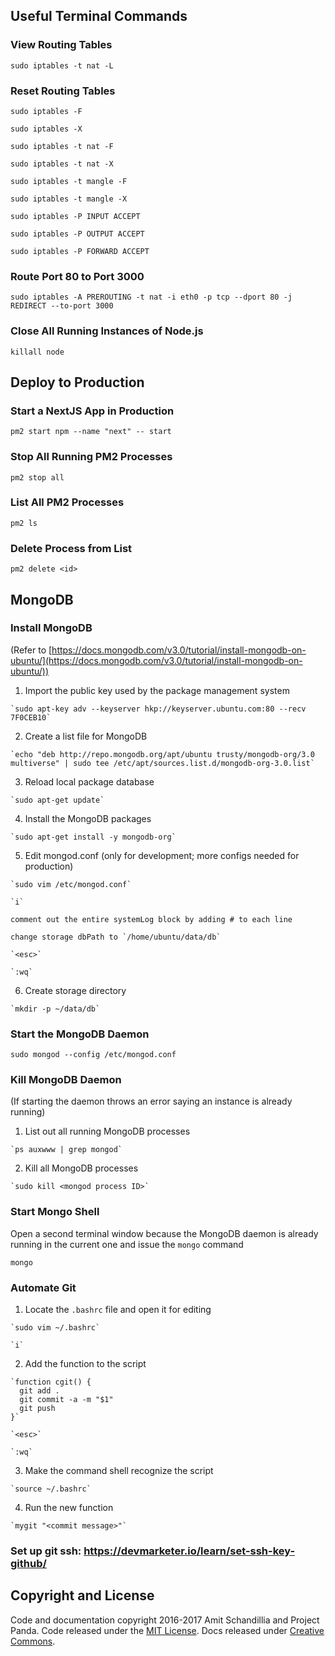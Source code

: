 


## Useful Terminal Commands

### View Routing Tables
`sudo iptables -t nat -L`

### Reset Routing Tables
`sudo iptables -F`

`sudo iptables -X`

`sudo iptables -t nat -F`

`sudo iptables -t nat -X`

`sudo iptables -t mangle -F`

`sudo iptables -t mangle -X`

`sudo iptables -P INPUT ACCEPT`

`sudo iptables -P OUTPUT ACCEPT`

`sudo iptables -P FORWARD ACCEPT`

### Route Port 80 to Port 3000
`sudo iptables -A PREROUTING -t nat -i eth0 -p tcp --dport 80 -j REDIRECT --to-port 3000`

### Close All Running Instances of Node.js
`killall node`

## Deploy to Production

### Start a NextJS App in Production
`pm2 start npm --name "next" -- start`

### Stop All Running PM2 Processes
`pm2 stop all`

### List All PM2 Processes
`pm2 ls`

### Delete Process from List
`pm2 delete <id>`

## MongoDB
### Install MongoDB
  (Refer to [https://docs.mongodb.com/v3.0/tutorial/install-mongodb-on-ubuntu/](https://docs.mongodb.com/v3.0/tutorial/install-mongodb-on-ubuntu/))
  1. Import the public key used by the package management system

    `sudo apt-key adv --keyserver hkp://keyserver.ubuntu.com:80 --recv 7F0CEB10`

  2. Create a list file for MongoDB

    `echo "deb http://repo.mongodb.org/apt/ubuntu trusty/mongodb-org/3.0 multiverse" | sudo tee /etc/apt/sources.list.d/mongodb-org-3.0.list`

  3. Reload local package database

    `sudo apt-get update`

  4. Install the MongoDB packages

    `sudo apt-get install -y mongodb-org`

  5. Edit mongod.conf (only for development; more configs needed for production)

    `sudo vim /etc/mongod.conf`

    `i`

    comment out the entire systemLog block by adding # to each line

    change storage dbPath to `/home/ubuntu/data/db`

    `<esc>`

    `:wq`

  6. Create storage directory

    `mkdir -p ~/data/db`


### Start the MongoDB Daemon
  `sudo mongod --config /etc/mongod.conf`

### Kill MongoDB Daemon
  (If starting the daemon throws an error saying an instance is already running)
  1. List out all running MongoDB processes

    `ps auxwww | grep mongod`

  2. Kill all MongoDB processes

    `sudo kill <mongod process ID>`


### Start Mongo Shell
  Open a second terminal window because the MongoDB daemon is already running in the current one and issue the `mongo` command

  `mongo`

### Automate Git

  1. Locate the `.bashrc` file and open it for editing

    `sudo vim ~/.bashrc`

    `i`

  2. Add the function to the script

    `function cgit() {
      git add .
      git commit -a -m "$1"
      git push
    }`

    `<esc>`

    `:wq`

  3. Make the command shell recognize the script

    `source ~/.bashrc`

  4. Run the new function

    `mygit "<commit message>"`


### Set up git ssh: https://devmarketer.io/learn/set-ssh-key-github/

## Copyright and License
Code and documentation copyright 2016-2017 Amit Schandillia and Project Panda. Code released under the [MIT License](https://github.com/twbs/bootstrap/blob/master/LICENSE). Docs released under [Creative Commons](https://github.com/twbs/bootstrap/blob/master/docs/LICENSE).
